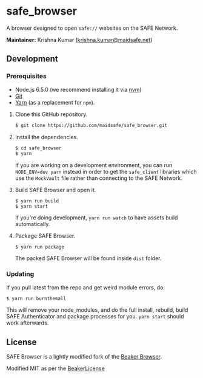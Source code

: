 # safe_browser

A browser designed to open `safe://` websites on the SAFE Network.

**Maintainer:** Krishna Kumar (krishna.kumar@maidsafe.net)

## Development

### Prerequisites

  * Node.js 6.5.0 (we recommend installing it via [nvm](https://github.com/creationix/nvm))
  * [Git](https://git-scm.com/)
  * [Yarn](https://yarnpkg.com) (as a replacement for `npm`).

1. Clone this GitHub repository.

    ```bash
    $ git clone https://github.com/maidsafe/safe_browser.git
    ```

2. Install the dependencies.

    ``` bash
    $ cd safe_browser
    $ yarn
    ```

    If you are working on a development environment, you can run `NODE_ENV=dev yarn` instead in order to get the `safe_client` libraries which use the `MockVault` file rather than connecting to the SAFE Network.

3. Build SAFE Browser and open it.

    ```
    $ yarn run build
    $ yarn start
    ```

    If you're doing development, `yarn run watch` to have assets build automatically.

6. Package SAFE Browser.

    ```
    $ yarn run package
    ```

    The packed SAFE Browser will be found inside `dist` folder.

### Updating

If you pull latest from the repo and get weird module errors, do:

```bash
$ yarn run burnthemall
```

This will remove your node_modules, and do the full install, rebuild, build SAFE Authenticator and package processes for you. `yarn start` should work afterwards.

## License

SAFE Browser is a lightly modified fork of the [Beaker Browser](https://www.beakerbrowser.com/).

Modified MIT as per the [BeakerLicense](https://github.com/maidsafe/safe_browser/blob/master/BEAKER_LICENSE.md)
